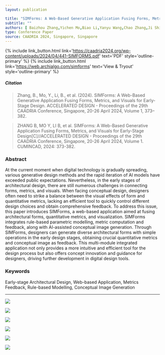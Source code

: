 ```yaml
---
layout: publication

title: "SIMForms: A Web-Based Generative Application Fusing Forms, Metrics and Visuals for Early-Stage Design"
subtitle: ""
authors: [ Baizhou Zhang,Yichen Mo,Biao Li,Yanyu Wang,Chao Zhang,Ji Shi ]
type: Conference Paper
source: CAADRIA 2024, Singapore, Singapore
---
```


{% include link_button.html link='https://caadria2024.org/wp-content/uploads/2024/04/441-SIMFORMS.pdf' text='PDF' style='outline-primary' %}
{% include link_button.html link='https://web.archialgo.com/simforms' text='View & Tryout' style='outline-primary' %}

##### Citation
> Zhang, B., Mo, Y., Li, B., et al. (2024). SIMForms: A Web-Based Generative Application Fusing Forms, Metrics, and Visuals for Early-Stage Design. ACCELERATED DESIGN - Proceedings of the 29th CAADRIA Conference, Singapore, 20-26 April 2024, Volume 1, 373–382.

> ZHANG B, MO Y, LI B, et al. SIMForms: A Web-Based Generative Application Fusing Forms, Metrics, and Visuals for Early-Stage Design[C]//ACCELERATED DESIGN - Proceedings of the 29th CAADRIA Conference, Singapore, 20-26 April 2024, Volume 1. CUMINCAD, 2024: 373-382.

### Abstract

At the current moment when digital technology is gradually spreading, various generative design methods and the rapid
iteration of AI models have exceeded public expectations. Nevertheless, in the early stages of architectural design,
there are still numerous challenges in connecting forms, metrics, and visuals. When facing conceptual design, designers
often need to strike a balance between the visual effects of form and quantitative metrics, lacking an efficient tool to
quickly control different design choices and obtain comprehensive feedback. To address this issue, this paper introduces
SIMForms, a web-based application aimed at fusing architectural forms, quantitative metrics, and visualization. SIMForms
integrates rule-based parametric modelling, metric computation and feedback, along with AI-assisted conceptual image
generation. Through SIMForms, designers can generate diverse architectural forms with simple operations in the early
design stages, obtaining crucial quantitative metrics and conceptual image as feedback. This multi-module integrated
application not only provides a more intuitive and efficient tool for the design process but also offers concept
innovation and guidance for designers, driving further development in digital design tools.

### Keywords
Early-stage Architectural Design, Web-based Application, Metrics Feedback, Rule-based Modelling, Conceptual Image Generation

---

![](https://archialgo-com-sources.oss-cn-hangzhou.aliyuncs.com/images/2024-04-23-simforms-1.jpg)

![](https://archialgo-com-sources.oss-cn-hangzhou.aliyuncs.com/images/202406181455368.png)

![](https://archialgo-com-sources.oss-cn-hangzhou.aliyuncs.com/images/2024-04-23-simforms-3.jpg)

![](https://archialgo-com-sources.oss-cn-hangzhou.aliyuncs.com/images/2024-04-23-simforms-4.png)

![](https://archialgo-com-sources.oss-cn-hangzhou.aliyuncs.com/images/2024-04-23-simforms-6.jpg)

![](https://amomorning-image-base.oss-cn-hangzhou.aliyuncs.com/images/202406121116588.png)

